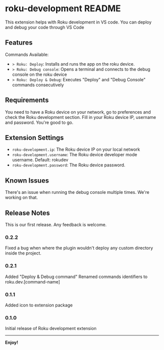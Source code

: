 # roku-development README

This extension helps with Roku development in VS code. You can deploy and debug your code through VS Code

## Features

Commands Available:
* `> Roku: Deploy`: Installs and runs the app on the roku device.
* `> Roku: Debug console`: Opens a terminal and connects to the debug console on the roku device
* `> Roku: Deploy & Debug`: Executes "Deploy" and "Debug Console" commands consecutively

## Requirements

You need to have a Roku device on your network, go to preferences and check the Roku development section. Fill in your Roku device IP, username and password. You're good to go.

## Extension Settings

* `roku-development.ip`: The Roku device IP on your local network
* `roku-development.username`: The Roku device developer mode username. Default: rokudev
* `roku-development.password`: The Roku device password.

## Known Issues

There's an issue when running the debug console multiple times. We're working on that.

## Release Notes

This is our first release. Any feedback is welcome.

### 0.2.2

Fixed a bug when where the plugin wouldn't deploy any custom directory inside the project.

### 0.2.1

Added "Deploy & Debug command"
Renamed commands identifiers to roku.dev.[command-name]

### 0.1.1

Added icon to extension package

### 0.1.0

Initial release of Roku development extension

-----------------------------------------------------------------------------------------------------------

**Enjoy!**
